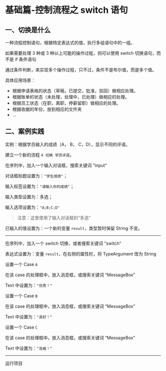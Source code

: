 # 基础篇-控制流程之 switch 语句

## 一、切换是什么

一种流程控制语句，根据特定表达式的值，执行多组语句中的一组。

如果需要处理 3 种或 3 种以上可能的操作过程，则可以使用 switch 切换语句，而不是 if 条件语句

通过条件判断，来实现多个操作过程，只不过，条件不是布尔值，而是多个值。

具体应用场景：

- 根据申请表格的状态（草稿，已提交，批准，驳回）做相应处理。
- 根据账单的状态（未处理，处理中，已处理）做相应的处理。
- 根据员工状态（在职，离职，停薪留职）做相应的处理。
- 根据收据的年份，放到相应的文件夹
- ...

## 二、案例实践

实例：根据学员输入的成绩（A， B， C，D），显示不同的评语。

建立一个新的流程 `4 切换 学员评语`。

在序列中，加入一个输入对话框，搜索关键词 ”input“

对话框标题设置为：`"学生成绩"`；

输入标签设置为：`"请输入你的成绩"`；

输入类型设置为：多选；

输入选项设置为：`"A;B;C;D"`

> 注意：这里使用了输入对话框的“多选”

已输入的值设置为：一个新的变量 `result`，类型暂时保留 String 不变。

---

在序列中，加入一个 switch 切换，或者搜索关键词 ”switch“

表达式设置为：变量 `result`，在右侧的属性栏，将 TypeArgument 改为 String

设置一个 Case `A`

在该 case 的处理框中，放入消息框，或搜索关键词 “MessageBox”

Text 中设置为：`"优秀！"`

设置一个 Case `B`

在该 case 的处理框中，放入消息框，或搜索关键词 “MessageBox”

Text 中设置为：`"良好！"`

设置一个 Case `C`

在该 case 的处理框中，放入消息框，或搜索关键词 “MessageBox”

Text 中设置为：`"及格！"`

---

运行项目
